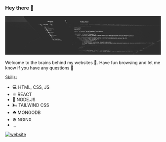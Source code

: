 ### Hey there 👋

![](https://github.com/danielhabila/danielhabila/blob/main/bgbanner.png)

Welcome to the brains behind my websites 🧠. Have fun browsing and let me know if you have any questions 🤪


Skills: 
* 💻   HTML, CSS, JS 
* ⚛️   REACT
* 🧩   NODE.JS
* 🌬️  TAILWIND CSS
* ☘️   MONGODB
* ⚙️   NGINX
* ...



[<img src='https://cdn.jsdelivr.net/npm/simple-icons@3.0.1/icons/icloud.svg' alt='website' height='40'>](https://dhabila.com)  

